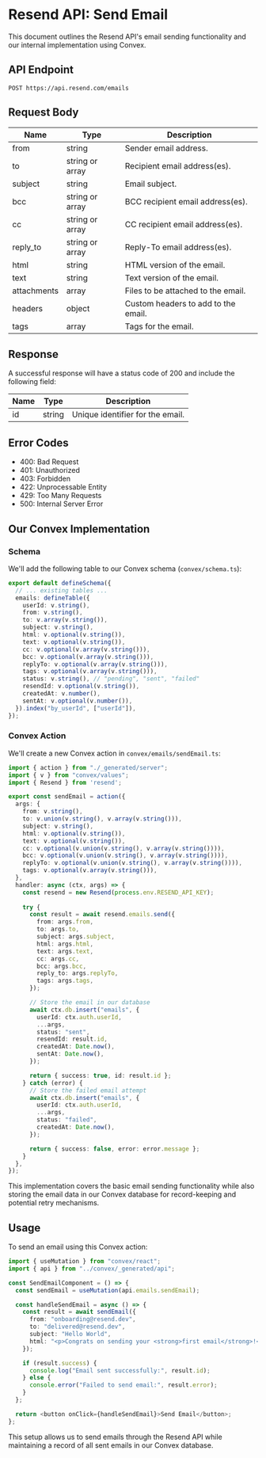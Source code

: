 # Resend API: Send Email

This document outlines the Resend API's email sending functionality and our internal implementation using Convex.

## API Endpoint

`POST https://api.resend.com/emails`

## Request Body

| Name | Type | Description |
|------|------|-------------|
| from | string | Sender email address. |
| to | string or array | Recipient email address(es). |
| subject | string | Email subject. |
| bcc | string or array | BCC recipient email address(es). |
| cc | string or array | CC recipient email address(es). |
| reply_to | string or array | Reply-To email address(es). |
| html | string | HTML version of the email. |
| text | string | Text version of the email. |
| attachments | array | Files to be attached to the email. |
| headers | object | Custom headers to add to the email. |
| tags | array | Tags for the email. |

## Response

A successful response will have a status code of 200 and include the following field:

| Name | Type | Description |
|------|------|-------------|
| id | string | Unique identifier for the email. |

## Error Codes

- 400: Bad Request
- 401: Unauthorized
- 403: Forbidden
- 422: Unprocessable Entity
- 429: Too Many Requests
- 500: Internal Server Error

## Our Convex Implementation

### Schema

We'll add the following table to our Convex schema (`convex/schema.ts`):

```typescript
export default defineSchema({
  // ... existing tables ...
  emails: defineTable({
    userId: v.string(),
    from: v.string(),
    to: v.array(v.string()),
    subject: v.string(),
    html: v.optional(v.string()),
    text: v.optional(v.string()),
    cc: v.optional(v.array(v.string())),
    bcc: v.optional(v.array(v.string())),
    replyTo: v.optional(v.array(v.string())),
    tags: v.optional(v.array(v.string())),
    status: v.string(), // "pending", "sent", "failed"
    resendId: v.optional(v.string()),
    createdAt: v.number(),
    sentAt: v.optional(v.number()),
  }).index("by_userId", ["userId"]),
});
```

### Convex Action

We'll create a new Convex action in `convex/emails/sendEmail.ts`:

```typescript
import { action } from "./_generated/server";
import { v } from "convex/values";
import { Resend } from 'resend';

export const sendEmail = action({
  args: {
    from: v.string(),
    to: v.union(v.string(), v.array(v.string())),
    subject: v.string(),
    html: v.optional(v.string()),
    text: v.optional(v.string()),
    cc: v.optional(v.union(v.string(), v.array(v.string()))),
    bcc: v.optional(v.union(v.string(), v.array(v.string()))),
    replyTo: v.optional(v.union(v.string(), v.array(v.string()))),
    tags: v.optional(v.array(v.string())),
  },
  handler: async (ctx, args) => {
    const resend = new Resend(process.env.RESEND_API_KEY);
    
    try {
      const result = await resend.emails.send({
        from: args.from,
        to: args.to,
        subject: args.subject,
        html: args.html,
        text: args.text,
        cc: args.cc,
        bcc: args.bcc,
        reply_to: args.replyTo,
        tags: args.tags,
      });

      // Store the email in our database
      await ctx.db.insert("emails", {
        userId: ctx.auth.userId,
        ...args,
        status: "sent",
        resendId: result.id,
        createdAt: Date.now(),
        sentAt: Date.now(),
      });

      return { success: true, id: result.id };
    } catch (error) {
      // Store the failed email attempt
      await ctx.db.insert("emails", {
        userId: ctx.auth.userId,
        ...args,
        status: "failed",
        createdAt: Date.now(),
      });

      return { success: false, error: error.message };
    }
  },
});
```

This implementation covers the basic email sending functionality while also storing the email data in our Convex database for record-keeping and potential retry mechanisms.

## Usage

To send an email using this Convex action:

```typescript
import { useMutation } from "convex/react";
import { api } from "../convex/_generated/api";

const SendEmailComponent = () => {
  const sendEmail = useMutation(api.emails.sendEmail);

  const handleSendEmail = async () => {
    const result = await sendEmail({
      from: "onboarding@resend.dev",
      to: "delivered@resend.dev",
      subject: "Hello World",
      html: "<p>Congrats on sending your <strong>first email</strong>!</p>",
    });

    if (result.success) {
      console.log("Email sent successfully:", result.id);
    } else {
      console.error("Failed to send email:", result.error);
    }
  };

  return <button onClick={handleSendEmail}>Send Email</button>;
};
```

This setup allows us to send emails through the Resend API while maintaining a record of all sent emails in our Convex database.